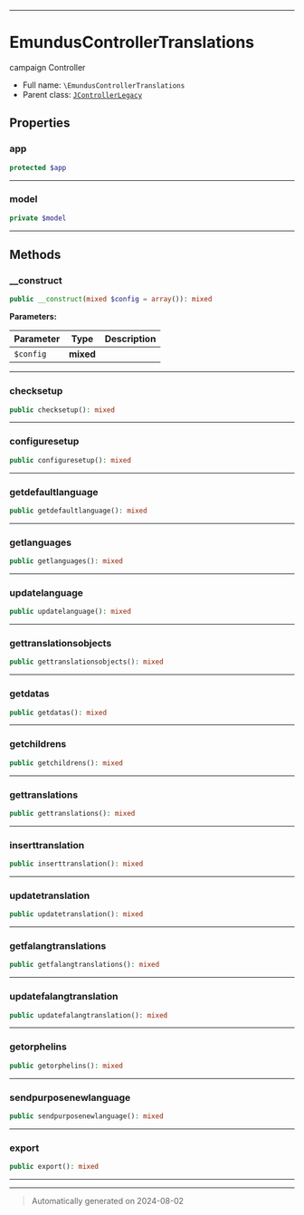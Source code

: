 ***

# EmundusControllerTranslations

campaign Controller



* Full name: `\EmundusControllerTranslations`
* Parent class: [`JControllerLegacy`](./JControllerLegacy.md)



## Properties


### app



```php
protected $app
```






***

### model



```php
private $model
```






***

## Methods


### __construct



```php
public __construct(mixed $config = array()): mixed
```








**Parameters:**

| Parameter | Type | Description |
|-----------|------|-------------|
| `$config` | **mixed** |  |





***

### checksetup



```php
public checksetup(): mixed
```












***

### configuresetup



```php
public configuresetup(): mixed
```












***

### getdefaultlanguage



```php
public getdefaultlanguage(): mixed
```












***

### getlanguages



```php
public getlanguages(): mixed
```












***

### updatelanguage



```php
public updatelanguage(): mixed
```












***

### gettranslationsobjects



```php
public gettranslationsobjects(): mixed
```












***

### getdatas



```php
public getdatas(): mixed
```












***

### getchildrens



```php
public getchildrens(): mixed
```












***

### gettranslations



```php
public gettranslations(): mixed
```












***

### inserttranslation



```php
public inserttranslation(): mixed
```












***

### updatetranslation



```php
public updatetranslation(): mixed
```












***

### getfalangtranslations



```php
public getfalangtranslations(): mixed
```












***

### updatefalangtranslation



```php
public updatefalangtranslation(): mixed
```












***

### getorphelins



```php
public getorphelins(): mixed
```












***

### sendpurposenewlanguage



```php
public sendpurposenewlanguage(): mixed
```












***

### export



```php
public export(): mixed
```












***


***
> Automatically generated on 2024-08-02
